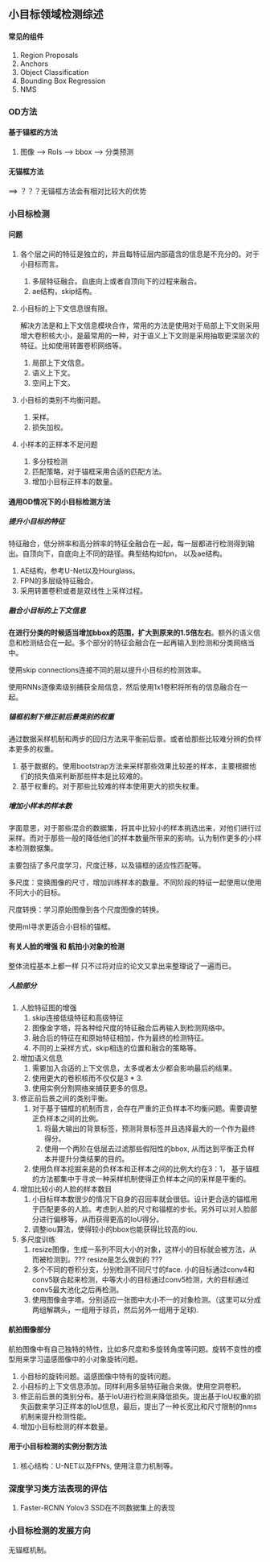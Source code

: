 ## 小目标领域检测综述

#### 常见的组件

1. Region Proposals
2. Anchors
3. Object Classification
4. Bounding Box Regression
5. NMS

### OD方法

#### 基于锚框的方法

1. 图像 --> RoIs --> bbox --> 分类预测

#### 无锚框方法

==> ？？？无锚框方法会有相对比较大的优势

### 小目标检测

#### 问题

1. 各个层之间的特征是独立的，并且每特征层内部蕴含的信息是不充分的。对于小目标而言。

   1. 多层特征融合。自底向上或者自顶向下的过程来融合。
   2. ae结构，skip结构。

2. 小目标的上下文信息很有限。

   解决方法是和上下文信息模块合作，常用的方法是使用对于局部上下文则采用增大卷积核大小，是最常用的一种，对于语义上下文则是采用抽取更深层次的特征。比如使用转置卷积网络等。

   1. 局部上下文信息。
   2. 语义上下文。
   3. 空间上下文。

3. 小目标的类别不均衡问题。

   1. 采样。
   2. 损失加权。

4. 小样本的正样本不足问题

   1. 多分枝检测
   2. 匹配策略，对于锚框采用合适的匹配方法。
   3. 增加小目标正样本的数量。

#### 通用OD情况下的小目标检测方法

##### 提升小目标的特征

特征融合，低分辨率和高分辨率的特征全融合在一起，每一层都进行检测得到输出。自顶向下，自底向上不同的路径。典型结构如fpn， 以及ae结构。

1. AE结构，参考U-Net以及Hourglass。
2. FPN的多层级特征融合。
3. 采用转置卷积或者是双线性上采样过程。

##### 融合小目标的上下文信息

**在进行分类的时候适当增加bbox的范围，扩大到原来的1.5倍左右**。额外的语义信息和检测结合在一起。多个部分的特征会融合在一起再输入到检测和分类网络当中。

使用skip connections连接不同的层以提升小目标的检测效率。

使用RNNs逐像素级别捕获全局信息，然后使用1x1卷积将所有的信息融合在一起。

##### 锚框机制下修正前后景类别的权重

通过数据采样机制和两步的回归方法来平衡前后景。或者给那些比较难分辨的负样本更多的权重。

1. 基于数据的。使用bootstrap方法来采样那些效果比较差的样本，主要根据他们的损失值来判断那些样本是比较难的。
2. 基于权重的。对于那些比较难的样本使用更大的损失权重。

##### 增加小样本的样本数

字面意思，对于那些混合的数据集，将其中比较小的样本挑选出来，对他们进行过采样。而对于那些一般的降低他们的样本数量所带来的影响。认为制作更多的小样本检测数据集。

主要包括了多尺度学习，尺度迁移，以及锚框的适应性匹配等。

多尺度：变换图像的尺寸，增加训练样本的数量。不同阶段的特征一起使用以使用不同大小的目标。

尺度转换：学习原始图像到各个尺度图像的转换。

使用ml寻求更适合小目标的锚框。

#### 有关人脸的增强 和 航拍小对象的检测

整体流程基本上都一样 只不过将对应的论文又拿出来整理说了一遍而已。

##### 人脸部分

1. 人脸特征图的增强
   1. skip连接低级特征和高级特征
   2. 图像金字塔，将各种给尺度的特征融合后再输入到检测网络中。
   3. 融合后的特征在和原始特征相加，作为最终的检测特征。
   4. 不同的上采样方式，skip相连的位置和融合的策略等。
2. 增加语义信息
   1. 需要加入合适的上下文信息，太多或者太少都会影响最后的结果。
   2. 使用更大的卷积核而不仅仅是3 * 3.
   3. 使用实例分割网络来捕获更多的信息。
3. 修正前后景之间的类别平衡。
   1. 对于基于锚框的机制而言，会存在严重的正负样本不均衡问题。需要调整正负样本之间的比例。
      1. 将最大输出的背景标签，预测背景标签并且选择最大的一个作为最终得分。
      2. 使用一个两阶在低层去过滤那些假阳性的bbox, 从而达到平衡正负样本并提升分类结果的目的。
   2. 使用负样本挖掘来是的负样本和正样本之间的比例大约在3：1， 基于锚框的方法都集中于寻求一种采样机制使得正负样本之间的采样是平衡的。
4. 增加比较小的人脸的样本数目
   1. 小目标样本数很少的情况下自身的召回率就会很低。设计更合适的锚框用于匹配更多的人脸。考虑到人脸的尺寸和锚框的步长。另外可以对人脸部分进行偏移等，从而获得更高的IoU得分。
   2. 调整iou算法，使得较小的bbox也能获得比较高的iou.
5. 多尺度训练
   1. resize图像，生成一系列不同大小的对象，这样小的目标就会被方法，从而被检测到。??? resize是怎么做到的 ???
   2. 多个不同的卷积分支，分别检测不同尺寸的face. 小的目标通过conv4和conv5联合起来检测，中等大小的目标通过conv5检测，大的目标通过conv5最大池化之后再检测。
   3. 使用图像金字塔。分别适应一张图中大小不一的对象检测。（这里可以分成两组解耦头，一组用于球员，然后另外一组用于足球).

#### 航拍图像部分

航拍图像中有自己独特的特性，比如多尺度和多旋转角度等问题。旋转不变性的模型用来学习遥感图像中的小对象旋转问题。

1. 小目标的旋转问题。遥感图像中特有的旋转问题。
2. 小目标的上下文信息添加。同样利用多层特征融合来做。使用空洞卷积。
3. 修正前后景的类别分布。基于IoU进行检测来降低损失。提出基于IoU权重的损失函数来学习正样本的IoU信息，最后，提出了一种长宽比和尺寸限制的nms机制来提升检测性能。
4. 增加小目标检测的样本数量。

#### 用于小目标检测的实例分割方法

1. 核心结构：U-NET以及FPNs, 使用注意力机制等。

### 深度学习类方法表现的评估

1. Faster-RCNN Yolov3 SSD在不同数据集上的表现

### 小目标检测的发展方向

无锚框机制。









